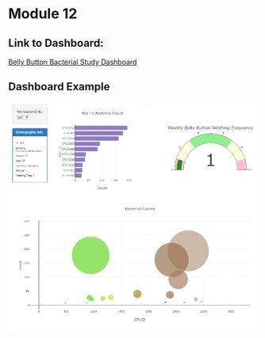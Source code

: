 # Module 12

## Link to Dashboard: 
[Belly Button Bacterial Study Dashboard](https://calistic.github.io/BacterialSpeciesDashboard/)

## Dashboard Example
![](https://github.com/Calistic/BacterialSpeciesDashboard/blob/master/pics/example1.PNG)
